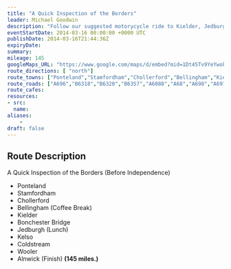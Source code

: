 ```yaml
---
title: "A Quick Inspection of the Borders"
leader: Michael Goodwin
description: "Follow our suggested motorycycle ride to Kielder, Jedburgh, Kelso, Coldstream and Alnwick."
eventStartDate: 2014-03-16 00:00:00 +0000 UTC
publishDate: 2014-03-16T21:44:36Z
expiryDate:
summary:
mileage: 145
googleMaps_URL: "https://www.google.com/maps/d/embed?mid=1Dt45Tv9YeYwok4u1bexOadQX7ZUBW-d8"
route_directions: [ "north"]
route_towns: ["Ponteland","Stamfordham","Chollerford","Bellingham","Kielder","Saughtree","Bonchester Bridge","Jedburgh","Kelso","Coldstream","Wooler","Haugh Head","Eglingham","Alnwick"]
route_roads: ["A696","B6318","B6320","B6357","A6088","A68","A698","A697","B6346","B6341","B6340","B6140","A1068"]
route_cafes:
resources:
- src: 
  name: 
aliases:
    - 
draft: false
---
```


## Route Description

A Quick Inspection of the Borders (Before Independence)

- Ponteland
- Stamfordham
- Chollerford
- Bellingham (Coffee Break)
- Kielder
- Bonchester Bridge
- Jedburgh (Lunch)
- Kelso
- Coldstream
- Wooler
- Alnwick (Finish) **(145 miles.)**
